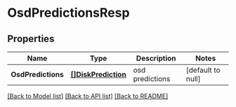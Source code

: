 # OsdPredictionsResp

## Properties
Name | Type | Description | Notes
------------ | ------------- | ------------- | -------------
**OsdPredictions** | [**[]DiskPrediction**](DiskPrediction.md) | osd predictions | [default to null]

[[Back to Model list]](../README.md#documentation-for-models) [[Back to API list]](../README.md#documentation-for-api-endpoints) [[Back to README]](../README.md)


